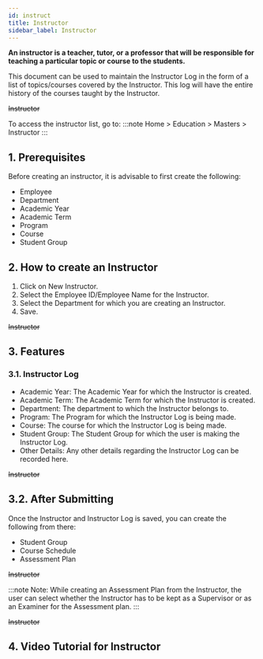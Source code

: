 ```yaml
---
id: instruct
title: Instructor
sidebar_label: Instructor
---
```


**An instructor is a teacher, tutor, or a professor that will be responsible for teaching a particular topic or course to the students.**

This document can be used to maintain the Instructor Log in the form of a list of topics/courses covered by the Instructor. This log will have the entire history of the courses taught by the Instructor.

~~Instructor~~

To access the instructor list, go to:
:::note
Home > Education > Masters > Instructor
:::

## 1. Prerequisites

Before creating an instructor, it is advisable to first create the following:

- Employee
- Department
- Academic Year
- Academic Term
- Program
- Course
- Student Group

## 2. How to create an Instructor

1. Click on New Instructor.
1. Select the Employee ID/Employee Name for the Instructor.
1. Select the Department for which you are creating an Instructor.
1. Save.

~~Instructor~~

## 3. Features

### 3.1. Instructor Log

- Academic Year: The Academic Year for which the Instructor is created.
- Academic Term: The Academic Term for which the Instructor is created.
- Department: The department to which the Instructor belongs to.
- Program: The Program for which the Instructor Log is being made.
- Course: The course for which the Instructor Log is being made.
- Student Group: The Student Group for which the user is making the Instructor Log.
- Other Details: Any other details regarding the Instructor Log can be recorded here.

~~Instructor~~

## 3.2. After Submitting

Once the Instructor and Instructor Log is saved, you can create the following from there:

- Student Group
- Course Schedule
- Assessment Plan

~~Instructor~~

:::note
Note: While creating an Assessment Plan from the Instructor, the user can select whether the Instructor has to be kept as a Supervisor or as an Examiner for the Assessment plan.
:::

~~Instructor~~

## 4. Video Tutorial for Instructor
